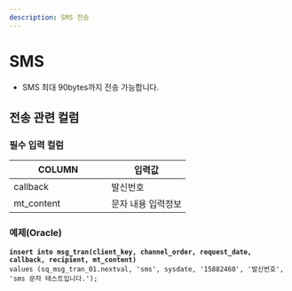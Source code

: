 ```yaml
---
description: SMS 전송
---
```


# SMS

* SMS 최대 90bytes까지 전송 가능합니다.

## 전송 관련 컬럼

### **필수 입력 컬럼**

<table><thead><tr><th width="160">COLUMN</th><th>입력값</th></tr></thead><tbody><tr><td>callback</td><td>발신번호</td></tr><tr><td>mt_content</td><td>문자 내용 입력정보</td></tr></tbody></table>

### 예제(Oracle)

<pre class="language-sql" data-title="sms" data-overflow="wrap" data-full-width="true"><code class="lang-sql"><strong>insert into msg_tran(client_key, channel_order, request_date, callback, recipient, mt_content) 
</strong>values (sq_msg_tran_01.nextval, 'sms', sysdate, '15882460', '발신번호', 'sms 문자 테스트입니다.');
</code></pre>
